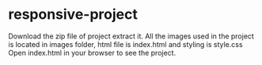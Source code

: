 # responsive-project
Download the zip file of project extract it.
All the images used in the project is located in images folder, html file is index.html and styling is style.css
Open index.html in your browser to see the project.
